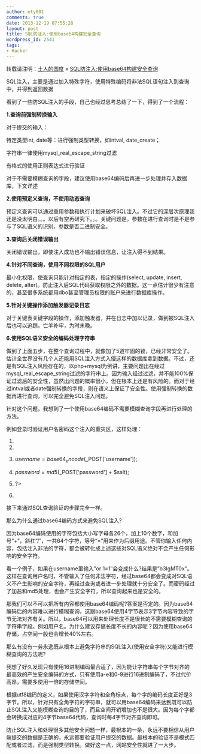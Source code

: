 ```yaml
---
author: ety001
comments: true
date: 2013-12-19 07:55:28
layout: post
title: SQL防注入:使用base64构建安全查询
wordpress_id: 2541
tags:
- Hacker
---
```


转载请注明：[土人的国度](http://www.turen.me/) » [SQL防注入:使用base64构建安全查询](http://www.turen.me/archives/388)


SQL注入，主要是通过加入特殊字符，使用特殊编码将非法SQL语句注入到查询中，并得到返回数据


看到了一些防SQL注入的手段，自己也经过思考总结了一下，得到了一个流程：

**1.查询前强制转换输入**

对于提交的输入：

特定类型int, date等：进行强制类型转换，如intval, date_create；

字符串一律使用mysql_real_escape_string过滤

有格式的使用正则表达式进行验证

对于不需要模糊查询的字段，建议使用base64编码后再进一步处理并存入数据库，下文详述<!-- more -->

**2.使用预定义查询，不使用动态查询**

预定义查询可以通过重用参数和执行计划来破坏SQL注入。不过它的深层次原理我还是没太明白。。。以后有空再研究下。。。关键问题是，参数在进行查询时是不是参与了SQL语义的识别，参数是否二进制安全。

**3.查询后关闭错误输出**

关闭错误输出，即使注入成功也不输出错误信息，让注入得不到结果。

**4.针对不同查询，使用不同权限的SQL用户**

最小化权限，使查询只能针对指定的表，指定的操作(select, update, insert, delete, alter)。防止注入后SQL代码获取权限之外的数据。这一点估计很少有注意的，甚至很多系统都用dbo甚至管理员权限的账户来进行数据库操作。

**5.针对关键操作添加触发器记录日志**

对于关键表关键字段的操作，添加触发器，并在日志中加以记录，做到被SQL注入后也可以追踪。亡羊补牢，为时未晚。

**6.使用SQL语义安全的编码处理字符串**

做到了上面五步，在整个查询过程中，就像加了5道牢固的锁，已经非常安全了。估计全世界没有几个人还能用SQL注入方式入侵这样的数据库拿到数据。不过，还是有SQL注入风险存在的，以php+mysql为例讲，主要问题出在经过mysql_real_escape_string过滤的字符串上。因为输入经过过滤，并不能100%保证过滤后的安全性，虽然出问题的概率很小，但在根本上还是有风险的。而对于经过intval或者date强制转换的字段，则在语义上保证了安全性。使用强制转换的数据再进行查询，可以完全避免SQL注入问题。

针对这个问题，我想到了一个使用base64编码不需要模糊查询字段再进行处理的方法。

例如登录时验证用户名密码这个注入的重灾区，这样处理：




  1. <?php


  2.

  3. $username = base64_encode($_POST['username']);


  4. $password = md5($_POST['password'] + $salt);


  5. ?>


  6.

接下来通过SQL查询验证的步骤完全一样。

那么为什么通过base64编码方式来避免SQL注入?

因为base64编码使用的字符包括大小写字母各26个，加上10个数字，和加号“+”，斜杠“/”，一共64个字符，等号“=”用来作为后缀用途。不管你输入任何内容，包括注入非法的字符，都会被转化成上述这些对SQL语义绝对不会产生任何影响的安全字符。

看一个例子，如果在username里输入”or 1=1″会变成什么?结果是”b3IgMT0x”。这样在查询用户名时，不管输入了任何非法字符，经过base64都会变成对SQL语义不产生影响的安全字符，再经过查询或者进一步处理就十分安全了。而密码经过了加盐和md5处理，也会产生安全字符，所以查询起来也是安全的。


那我们可以不可以把所有内容都使用base64编码呢?答案是否定的。因为base64编码后的内容难以进行模糊查询，这跟base64使用4字节表示3字节内容导致的字节无法对齐有关。所以，base64可以用来处理长度不是很长的不需要模糊查询的字符串字段。例如用户名。为什么建议存储长度不长的内容呢？因为使用base64存储，占空间一般也会增长40%左右。




那么有没有一劳永逸既从根本上避免字符串的SQL注入(使用安全字符)又能进行模糊查询的方法呢?


我想了好久发现只有使用16进制编码最合适了，因为能让字符串每个字节对齐的最高效的产生安全编码的方式，只有使用a-e和0-9进行16进制编码了，不过代价高昂，需要多使用一倍的存储空间。

根据utf8编码的定义，如果使用汉字字符和全角标点，每个字的编码长度正好是3字节。所以，针对只有全角字符的字符串，就可以用base64编码来达到既可以防止SQL注入又能模糊查询的目的了，而且空间开销增加也不是很大。因为每个字都会转换成对应的4字节base64代码，查询时每4字节对齐查询即可。

防止SQL注入和处理很多其他安全问题一样，最根本的一条，永远不要相信从用户端提交的数据是正确的，永远都要验证用户提交的数据。最根本的验证不是模式匹配或者过滤，而是强制类型转换。做好这一点，网站安全性就进了一大步。

